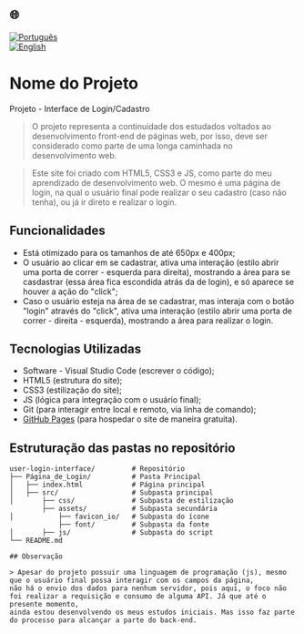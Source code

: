 ## 🌐
[![Português](https://img.shields.io/badge/-Português-green)](README.md)  
[![English](https://img.shields.io/badge/-English-blue)](README_en.md)

# Nome do Projeto

Projeto - Interface de Login/Cadastro 

> O projeto representa a continuidade dos estudados voltados ao desenvolvimento front-end de páginas web, por isso,
deve ser considerado como parte de uma longa caminhada no desenvolvimento web.

> Este site foi criado com HTML5, CSS3 e JS, como parte do meu aprendizado de desenvolvimento web.
> O mesmo é uma página de login, na qual o usuário final pode realizar o seu cadastro (caso não tenha), ou já ir direto e realizar o login.

## Funcionalidades

- Está otimizado para os tamanhos de até 650px e 400px;
- O usuário ao clicar em se cadastrar, ativa uma interação (estilo abrir uma porta de correr - esquerda para direita), mostrando a área
para se casdastrar (essa área fica escondida atrás da de login), e só aparece se houver a ação do "click";
- Caso o usuário esteja na área de se cadastrar, mas interaja com o botão "login" através do "click", ativa uma interação (estilo abrir uma porta de correr - direita - esquerda),
mostrando a área para realizar o login.

## Tecnologias Utilizadas

- Software - Visual Studio Code (escrever o código);
- HTML5 (estrutura do site);
- CSS3 (estilização do site);
- JS (lógica para integração com o usuário final);
- Git (para interagir entre local e remoto, via linha de comando);
- [GitHub Pages](https://pages.github.com/) (para hospedar o site de maneira gratuita).

## Estruturação das pastas no repositório
```
user-login-interface/         # Repositório
├── Página_de_Login/          # Pasta Principal
│   ├── index.html            # Página principal
│   ├── src/                  # Subpasta principal
│       ├── css/              # Subpasta de estilização
        ├── assets/           # Subpasta secundária           
│           ├── favicon_io/   # Subpasta do ícone
            ├── font/         # Subpasta da fonte         
│       ├── js/               # Subpasta do script              
└── README.md

## Observação

> Apesar do projeto possuir uma linguagem de programação (js), mesmo que o usuário final possa interagir com os campos da página,
não há o envio dos dados para nenhum servidor, pois aqui, o foco não foi realizar a requisição e consumo de alguma API. Já que até o presente momento,
ainda estou desenvolvendo os meus estudos iniciais. Mas isso faz parte do processo para alcançar a parte do back-end.
